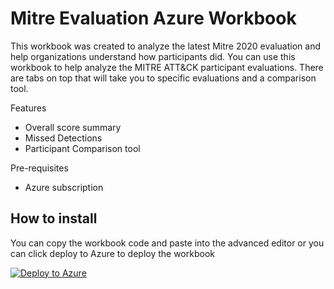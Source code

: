 # Mitre Evaluation Azure Workbook

This workbook was created to analyze the latest Mitre 2020 evaluation and help organizations understand how participants did. 
You can use this workbook to help analyze the MITRE ATT&CK participant evaluations. There are tabs on top that will take you to specific evaluations and a comparison tool.

Features
- Overall score summary
- Missed Detections
- Participant Comparison tool

Pre-requisites
- Azure subscription

## How to install

You can copy the workbook code and paste into the advanced editor or you can click deploy to Azure to deploy the workbook

[![Deploy to Azure](https://aka.ms/deploytoazurebutton)](https://portal.azure.com/#create/Microsoft.Template/uri/https%3A%2F%2Fraw.githubusercontent.com%2Fjingsta%2FTeachJing-Workbooks%2Fmain%2FSecurity%2FMitre_Evaluation_Workbook%2Fazuredeploy.json%0A)

